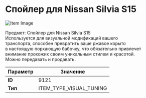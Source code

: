 # Спойлер для Nissan Silvia S15

![Item Image](../img/9121.webp?raw=true)

Предмет: Спойлер для Nissan Silvia S15<br>Используется для визуальной модификаций вашего<br>транспорта, способен превратить ваше ржавое корыто<br>в настоящую порхающую бабочку, что обязательно привлечет<br>внимание прохожих своим уникальным стилем и красотой.<br>Можно передавать и продавать.


| Параметр | Значение |
|----------|----------|
| **ID** | 9121 |
| **Тип** | ITEM_TYPE_VISUAL_TUNING |

